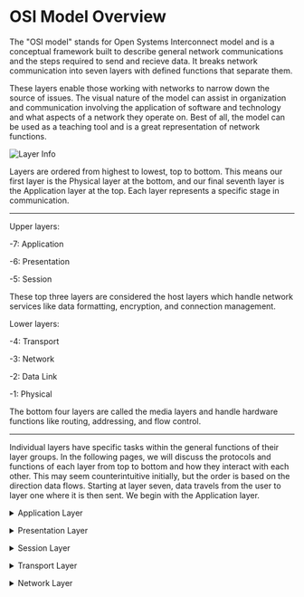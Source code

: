 # OSI Model Overview
The "OSI model" stands for Open Systems Interconnect model and is a conceptual framework built to describe general network communications and the steps required to send and recieve data. It breaks network communication into seven layers with defined functions that separate them.

These layers enable those working with networks to narrow down the source of issues. The visual nature of the model can assist in organization and communication involving the application of software and technology and what aspects of a network they operate on. Best of all, the model can be used as a teaching tool and is a great representation of network functions.

![Layer Info](https://www.lifewire.com/thmb/v1ELh58tFZVN1RadeZxUO77eayo=/750x0/filters:no_upscale():max_bytes(150000):strip_icc():format(webp)/OSImodel-8d93f19d50e543348f82110aa11f7a93.jpg)

Layers are ordered from highest to lowest, top to bottom. This means our first layer is the Physical layer at the bottom, and our final seventh layer is the Application layer at the top. Each layer represents a specific stage in communication.

---
Upper layers:

-7: Application

-6: Presentation

-5: Session

These top three layers are considered the host layers which handle network services like data formatting, encryption, and connection management.

Lower layers:

-4: Transport

-3: Network

-2: Data Link

-1: Physical

The bottom four layers are called the media layers and handle hardware functions like routing, addressing, and flow control. 

---

Individual layers have specific tasks within the general functions of their layer groups. In the following pages, we will discuss the protocols and functions of each layer from top to bottom and how they interact with each other. This may seem counterintuitive initially, but the order is based on the direction data flows. Starting at layer seven, data travels from the user to layer one where it is then sent. We begin with the Application layer.

<details>
  <summary>Application Layer</summary>
<br>
The Application layer is the seventh layer and is our most user-facing layer. It's what allows user applications to communicate with each other.
  
![Application Layer](https://user-images.githubusercontent.com/75860671/206801965-4c6766aa-ec0e-4d3e-a343-c5ef076b2c80.png)
  
The Application layer handles and packages data recieved from the Presentation layer. It allows users to store, access, retrieve, recieve, and send data. Before data can be sent back to the Presentation layer to travel through to other end of the model, it must be packaged in the proper format. Likely the most familiar protocol, HTTP is one example that handles data required for web page content.

HTTP is only one protocol however.
Check out [this link](https://www.geeksforgeeks.org/protocols-application-layer/) for more.</details>
  
<details>
  <summary>Presentation Layer</summary>
<br>
The Presentation layer is the sixth layer and handles data representation, encryption, and compression. It recieves data from the Application layer to send to the Session layer and vice versa.
  
![Presentation Layer](https://user-images.githubusercontent.com/75860671/206810871-4fbf1760-4e6f-4454-a1bd-3ad2ee1bedda.png)
  
It encrypts data for secure travel, and it decrypts data recieved for processing. One of its largest responsibilities is the translation of data. It transforms data from a system-specific format into an intermediate form that can be exchanged between different systems while preserving accurate syntax. This is important to ensure that data is readable by many different machines.

Presentation layer protocols can be found [here](https://www.w3.org/People/Frystyk/thesis/Presentation.html).</details>

<details>
  <summary>Session Layer</summary>
<br>
The Session layer is the fifth layer and handles interhost communication.
  
![Session Layer](https://user-images.githubusercontent.com/75860671/206811816-de3e4850-3d3a-41f5-bd34-31e405afefa5.png)
  
When two devices need to communicate over a network, a session must be made that opens a window for such communication. Session creation involves setup, coordination, and termination. When those two devices need to communicate, a session will be started, communication commences in the form of requests and responses, delays are set and errors are managed, and the session is destroyed after communication is complete. The Session layer recieves service requests from the Presentation layer above, and it sends service requests to the Transport layer below.

Wikipedia has a good list of Session Layer protocols [here](https://en.wikipedia.org/wiki/Session_layer).</details>

<details>
  <summary>Transport Layer</summary>
<br>
The Transport layer is the fourth layer and handles the actual transport of data between hosts.

![Transport Layer](https://user-images.githubusercontent.com/75860671/206812345-5b4244ce-f7a4-4dc4-8248-bc2cf218003d.png)
)

This layer receives data from upper layers, segments it, addresses the source and destination ports, and sends it to the Network layer. Flow and error control ensure that data is transmitted successfully and to the right port. Data is transmitted in segments with headers that provide information about the data being transmitted. The Transport layer will acknowledge successful transmissions and re-transmit in the case of failure. When data arrives at its destination, the destination Transport layer will reassemble the segments of data into its whole form.
  
Connection-oriented services are generally handled by the Transmission Control Protocol (TCP), and connectionless services tend to be handled with the User Datagram Protocol (UDP). A chart with other Transport layer protocols can be found [here](https://www.router-switch.com/faq/transport-layer-osi-layer-4-popular-transport-layer-protocols.html).</details>

<details>
  <summary>Network Layer</summary>
<br>
The Network layer is the third layer and handles packet routing and logical addressing.  
  
![Network Layer](https://user-images.githubusercontent.com/75860671/206822236-8e3f7f6d-9bcd-4afd-974a-f05b2ffa555b.png)

Data is transmitted in packets. The Network layer determines the shortest route for these packets to travel to their destination and attaches the IP addresses of the sender and receiver while logging known addresses in logical addressing to aid in routing. This process allows the layer to translate between MAC and IP addresses (physical computer addresses and network addresses respectively) to ensure proper routing.

Network layer protocols can be found [here](https://en.wikipedia.org/wiki/List_of_network_protocols_(OSI_model)).</details>

<details>
  <summary>Data Link Layer</summary>
<br>
The Data Link layer is the second layer and handles the node-to-node delivery of data.
  
![Data Link Layer](https://user-images.githubusercontent.com/75860671/206824011-639784f5-2b75-4ec3-bece-558d74793d2e.png)

  
That means this layer is in charge of delivering the data from one network entity to another entity within the same network. This means adjacent switches, routers, and computers within the same local system. The Data Link layer controls the access those entities have to each other and to the broader network to be sent out to other networks to prevent collisions of data that can cause transmissions to fail. It also handles MAC addressing to log the physical addresses of devices on a network.

[This](https://osi-model.com/data-link-layer/) Data Link layer overview contains a list of Data Link layer protocols.</details>

<details>
  <summary>Physical Layer</summary>
<br>
The Physical layer is the first layer (and our last) layer is responsible for, you guessed it, the physical connections between devices.
  
![Physical Layer](https://user-images.githubusercontent.com/75860671/206825762-f4f0abe2-8043-4e40-904c-07d7ca1d6677.png)

  
The Physical layer handles data in bits, the smallest form of data represented in binary. When it receives data, it converts it into binary and sends it to the Data Link layer where it is put back together. When sending data, it is responsible for turning bits of information into electrical signals. This layer controls the rate of data transmission as well as how data is transmitted through physical hardware. It also defines the physical topology, or structure, of a network and its devices.

[Here](https://osi-model.com/physical-layer/) is a link to the protocols of the Physical layer.
